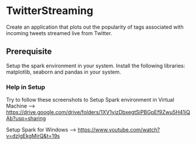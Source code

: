 # TwitterStreaming
Create an application that plots out the popularity of tags associated with incoming tweets streamed live from Twitter.

## Prerequisite
Setup the spark environment in your system.
Install the following libraries: matplotlib, seaborn and pandas in your system.

### Help in Setup
Try to follow these screenshots to Setup Spark environment in Virtual Machine --> https://drive.google.com/drive/folders/1XV1yizDbxegtSiPBGpEf9Zwu5H41iQAb?usp=sharing

Setup Spark for Windows --> https://www.youtube.com/watch?v=dzIgEkgMirQ&t=19s

